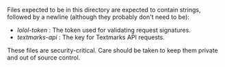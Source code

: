 Files expected to be in this directory are expected to contain strings, followed by a newline (although they probably don't need to be):
- *lolol-token* : The token used for validating request signatures.
- *textmarks-api* : The key for Textmarks API requests.

These files are security-critical. Care should be taken to keep them private and out of source control.
